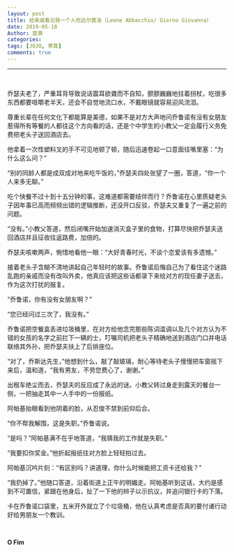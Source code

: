```yaml
---
layout: post
title: 给亲戚看见我一个人吃达尔莫洛（Leone Abbacchio/ Giorno Giovanna）
date: 2019-05-18
Author: 壹澗
categories: 
tags: [JOJO, 茶茸]
comments: true
--- 
```


***

<br/>

乔瑟夫老了，严重耳背导致说话震耳欲聋而不自知，颤颤巍巍地拄着拐杖，吃很多东西都要咀嚼老半天，还会不自觉地流口水，不戴眼镜就容易迎风流泪。

尊重长辈在任何文化下都能算是美德，如果不是对方大声地问乔鲁诺有没有女朋友惹得所有等餐的人都往这个方向看的话，还是个中学生的小教父一定会履行义务免费把老头子送回酒店去。

他拿着一次性塑料叉的手不可见地顿了顿，随后迅速卷起一口意面往嘴里塞：“为什么这么问？”

“别的同龄人都是成双成对地来吃午饭的，”乔瑟夫四处张望了一圈，答道，“你一个人来多无聊。”

吃个快餐不过十到十五分钟的事，这难道都需要结伴而行？乔鲁诺在心里质疑老头子因年事已高而频频出错的逻辑推断，还没开口反驳，乔瑟夫又重复了一遍之前的问题。

“没有。”小教父答道，然后闭嘴开始加速消灭盒子里的食物，打算尽快把乔瑟夫送回酒店并且征收往返路费，加倍的。

乔瑟夫咳嗽两声，惋惜地看他一眼：“大好青春时光，不谈个恋爱该有多遗憾。”

接着老头子含糊不清地讲起自己年轻时的故事。乔鲁诺后悔自己为了看住这个迷路乱跑的亲戚而没有改叫外卖，他真应该把这些话都录下来给对方的现任妻子送去，作为这次打扰的报复。

“乔鲁诺，你有没有女朋友啊？”

“您已经问过三次了，我没有。”

乔鲁诺把空餐盒丢进垃圾桶里，在对方给他念完那些陈词滥调以及几个对方认为不错的女孩的名字之前拦下一辆的士，叮嘱司机把老头子精确地送到酒店门口并电话联络其外孙，把乔瑟夫扶上了后排座位。

“对了，乔斯达先生，”他想到什么，敲了敲玻璃，耐心等待老头子慢慢把车窗摇下来后，温和道，“我有男友，不劳您费心了，谢谢。”

出租车绝尘而去，乔瑟夫的反应成了永远的谜。小教父转过身走到露天的餐台一侧，一把抽走其中一人手中的一份报纸。

阿帕基抬眼看到他阴着的脸，从忍俊不禁到前仰后合。

“你不帮我解围，这是失职。”乔鲁诺说。

“是吗？”阿帕基满不在乎地答道，“我猜我的工作就是失职。”

“我要扣你奖金。”他折起报纸往对方脸上轻轻拍过去。

阿帕基沉吟片刻：“有区别吗？讲道理，你什么时候能把工资卡还给我？”

“我扔掉了。”他随口答道，沿着街道上正午的明媚走。阿帕基听到这话，大约是感到不可置信，紧跟在他身后，扯了一下他的辫子以示抗议，并追问银行卡的下落。

卡在乔鲁诺口袋里，五米开外就立了个垃圾桶，他在认真考虑是否真的要付诸行动好给男朋友一个教训。

<br/>

**O Fim**
